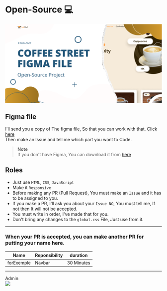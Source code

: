 # Open-Source 💻
<img src="image/Cover.png">

## Figma file
I'll send you a copy of The figma file, So that you can work with that. Click [here](https://www.figma.com/community/file/1138256358581554095) <br>
Then make an Issue and tell me which part you want to Code.

> **Note** <br>
> If you don't have Figma, You can download it from [here](https://www.figma.com/downloads/)

## Roles
- Just use `HTML`, `CSS`, `JavaScript`
- Make it `Responsive`
- Before making any PR (Pull Request), You must make an `Issue` and it has to be assigned to you.
- If you make a PR, I'll ask you about your `Issue NO`, You must tell me, If not then It will not be accepted.
- You must write in order, I've made that for you.
- Don't bring any changes to the `global.css` File, Just use from it.


<hr>

### When your PR is accepted, you can make another PR for putting your name here.
|Name|Reponsibility|duration|
|-----|-----|-----|
|forExemple|Navbar|30 Minutes|


<hr>
Admin <br>
<a href="https://github.com/AliReza1083"><img src="https://github.com/AliReza1083.png" width="100px"></a>
